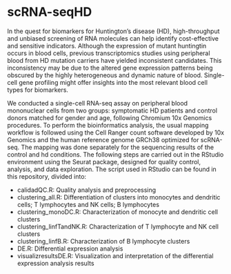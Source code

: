 # scRNA-seqHD
In the quest for biomarkers for Huntington’s disease (HD), high-throughput and unbiased screening of RNA molecules can help identify cost-effective and sensitive indicators. Although the expression of mutant huntingtin occurs in blood cells, previous transcriptomics studies using peripheral blood from HD mutation carriers have yielded inconsistent candidates. This inconsistency may be due to the altered gene expression patterns being obscured by the highly heterogeneous and dynamic nature of blood. Single-cell gene profiling might offer insights into the most relevant blood cell types for biomarkers.

We conducted a single-cell RNA-seq assay on peripheral blood mononuclear cells from two groups: symptomatic HD patients and control donors matched for gender and age, following Chromium 10x Genomics procedures. To perform the bioinformatics analysis, the usual mapping workflow is followed using the Cell Ranger count software developed by 10x Genomics and the human reference genome GRCh38 optimized for scRNA-seq. The mapping was done separately for the sequencing results of the control and hd conditions. The following steps are carried out in the RStudio environment using the Seurat package, designed for quality control, analysis, and data exploration. The script used in RStudio can be found in this repository, divided into:

- calidadQC.R: Quality analysis and preprocessing
- clustering_all.R: Differentiation of clusters into monocytes and dendritic cells; T lymphocytes and NK cells; B lymphocytes
- clustering_monoDC.R: Characterization of monocyte and dendritic cell clusters
- clustering_linfTandNK.R: Characterization of T lymphocyte and NK cell clusters
- clustering_linfB.R: Characterization of B lymphocyte clusters
- DE.R: Differential expression analysis
- visualizresultsDE.R: Visualization and interpretation of the differential expression analysis results

